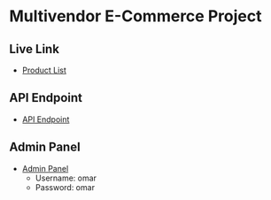 # Multivendor E-Commerce Project

## Live Link
- [Product List](https://multivendorecommerce.pythonanywhere.com/api/products-list2/)

## API Endpoint
- [API Endpoint](https://multivendorecommerce.pythonanywhere.com/api/api_documentation/)

## Admin Panel
- [Admin Panel](https://multivendorecommerce.pythonanywhere.com/admin/)
  - Username: omar
  - Password: omar
